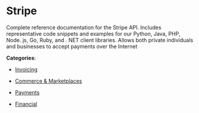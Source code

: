 # Stripe

Complete reference documentation for the Stripe API. Includes representative code snippets and examples for our Python, Java, PHP, Node. js, Go, Ruby, and . NET client libraries. Allows both private individuals and businesses to accept payments over the Internet

**Categories**:

- [Invoicing](https://github/apis-list/apis-list#invoicing)

- [Commerce & Marketplaces](https://github/apis-list/apis-list#commerce-and-marketplaces)

- [Payments](https://github/apis-list/apis-list#payments)

- [Financial](https://github/apis-list/apis-list#financial)




